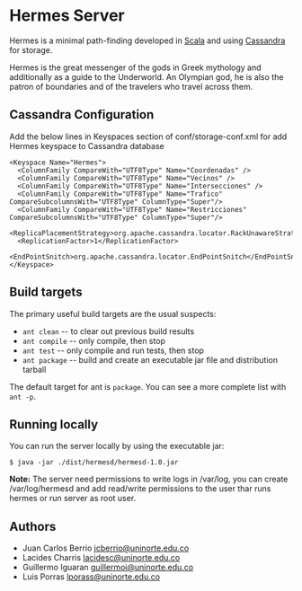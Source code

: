 # Hermes Server

Hermes is a minimal path-finding developed in <a href="http://scala-lang.org">Scala</a> and using <a href="http://cassandra.apache.org">Cassandra</a> for storage.

Hermes is the great messenger of the gods in Greek mythology and additionally as a guide to the Underworld. An Olympian god, he is also the patron of boundaries and of the travelers who travel across them.

## Cassandra Configuration ##
Add the below lines in Keyspaces section of conf/storage-conf.xml for add Hermes keyspace to Cassandra database 

    <Keyspace Name="Hermes">
	  <ColumnFamily CompareWith="UTF8Type" Name="Coordenadas" />
	  <ColumnFamily CompareWith="UTF8Type" Name="Vecinos" />
	  <ColumnFamily CompareWith="UTF8Type" Name="Intersecciones" />
      <ColumnFamily CompareWith="UTF8Type" Name="Trafico" CompareSubcolumnsWith="UTF8Type" ColumnType="Super"/>
	  <ColumnFamily CompareWith="UTF8Type" Name="Restricciones" CompareSubcolumnsWith="UTF8Type" ColumnType="Super"/>
      <ReplicaPlacementStrategy>org.apache.cassandra.locator.RackUnawareStrategy</ReplicaPlacementStrategy>
      <ReplicationFactor>1</ReplicationFactor>
      <EndPointSnitch>org.apache.cassandra.locator.EndPointSnitch</EndPointSnitch>
    </Keyspace>

## Build targets

The primary useful build targets are the usual suspects:

  - `ant clean` -- to clear out previous build results
  - `ant compile` -- only compile, then stop
  - `ant test` -- only compile and run tests, then stop
  - `ant package` -- build and create an executable jar file and distribution tarball

The default target for ant is `package`. You can see a more complete list with `ant -p`.


## Running locally

You can run the server locally by using the executable jar:

    $ java -jar ./dist/hermesd/hermesd-1.0.jar

**Note:** The server need permissions to write logs in /var/log, you can create /var/log/hermesd and add read/write permissions to the user thar runs hermes or run server as root user.

## Authors
 * Juan Carlos Berrio <jcberrio@uninorte.edu.co>
 * Lacides Charris <lacidesc@uninorte.edu.co>
 * Guillermo Iguaran <guillermoi@uninorte.edu.co>
 * Luis Porras <lporass@uninorte.edu.co> 

